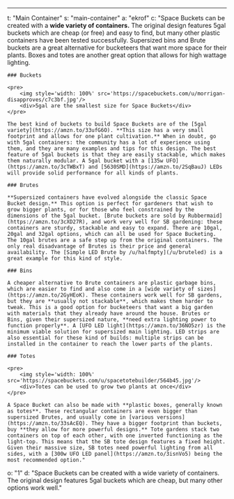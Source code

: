 ---
t: "Main Container"
s: "main-container"
a: "ekrof"
c: "Space Buckets can be created with a **wide variety of containers.** The original design features 5gal buckets which are cheap (or free) and easy to find, but many other plastic containers have been tested successfully. Supersized bins and Brute buckets are a great alternative for bucketeers that want more space for their plants. Boxes and totes are another great option that allows for high wattage lighting.

    ### Buckets

    <pre>
        <img style='width: 100%' src='https://spacebuckets.com/u/morrigan-disapproves/c7c3bf.jpg'/>
        <div>5gal are the smallest size for Space Buckets</div>
    </pre>

    The best kind of buckets to build Space Buckets are of the [5gal variety](https://amzn.to/33ufG6O). **This size has a very small footprint and allows for one plant cultivation.** When in doubt, go with 5gal containers: the community has a lot of experience using them, and they are many examples and tips for this design. The best feature of 5gal buckets is that they are easily stackable, which makes them naturally modular. A 5gal bucket with a [135w UFO](https://amzn.to/3cTWBxT) and [5630SMD](https://amzn.to/2SqBauJ) LEDs will provide solid performance for all kinds of plants.

    ### Brutes

    **Supersized containers have evolved alongside the classic Space Bucket design.** This option is perfect for gardeners that wish to grow bigger plants, or for those who feel constrained by the dimensions of the 5gal bucket. [Brute buckets are sold by Rubbermaid](https://amzn.to/3cXD27R), and work very well for SB gardening: these containers are sturdy, stackable and easy to expand. There are 10gal, 20gal and 32gal options, which can all be used for Space Bucketing. The 10gal brutes are a safe step up from the original containers. The only real disadvantage of Brutes is their price and general availability. The [Simple LED Brute by /u/halfmpty](/u/bruteled) is a great example for this kind of style.

    ### Bins

    A cheaper alternative to Brute containers are plastic garbage bins, which are easier to find and also come in a [wide variety of sizes](https://amzn.to/2GyHEoK). These containers work well for SB gardens, but they are **usually not stackable**, which makes them harder to tweak. This is a good option for bucketeers that want a big garden with materials that they already have around the house. Brutes or Bins, given their supersized nature, **need extra lighting power to function properly**. A [UFO LED light](https://amzn.to/36NO5zr) is the minimum viable solution for supersized main lighting. LED strips are also essential for these kind of builds: multiple strips can be installed in the container to reach the lower parts of the plants.

    ### Totes

    <pre>
        <img style='width: 100%' src='https://spacebuckets.com/u/spacetotebuilder/564b45.jpg'/>
        <div>Totes can be used to grow two plants at once</div>
    </pre>

    A Space Bucket can also be made with **plastic boxes, generally known as totes**. These rectangular containers are even bigger than supersized Brutes, and usually come in [various versions](https://amzn.to/33sAcEQ). They have a bigger footprint than buckets, buy **they allow for more powerful designs.** Tote gardens stack two containers on top of each other, with one inverted functioning as the light-top. This means that the SB tote design features a fixed height. Given their massive size, SB totes need powerful lighting from all sides, with a [300w UFO LED panel](https://amzn.to/3isnVo5) being the most recommended option."
o: "1"
d: "Space Buckets can be created with a wide variety of containers. The original design features 5gal buckets which are cheap, but many other options work well."